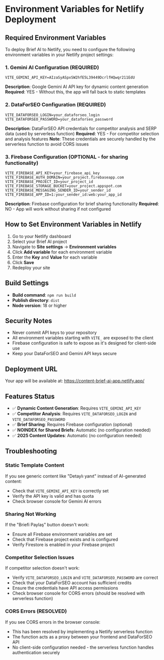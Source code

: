 # Environment Variables for Netlify Deployment

## Required Environment Variables

To deploy Brief AI to Netlify, you need to configure the following environment variables in your Netlify project settings:

### 1. Gemini AI Configuration (REQUIRED)
```
VITE_GEMINI_API_KEY=AIzaSyASpxSW2hfE5L39449DcrlfHQwqr211EdU
```
**Description**: Google Gemini AI API key for dynamic content generation
**Required**: YES - Without this, the app will fall back to static templates

### 2. DataForSEO Configuration (REQUIRED)
```
VITE_DATAFORSEO_LOGIN=your_dataforseo_login
VITE_DATAFORSEO_PASSWORD=your_dataforseo_password
```
**Description**: DataForSEO API credentials for competitor analysis and SERP data (used by serverless function)
**Required**: YES - For competitor selection and analysis features
**Note**: These credentials are securely handled by the serverless function to avoid CORS issues

### 3. Firebase Configuration (OPTIONAL - for sharing functionality)
```
VITE_FIREBASE_API_KEY=your_firebase_api_key
VITE_FIREBASE_AUTH_DOMAIN=your_project.firebaseapp.com
VITE_FIREBASE_PROJECT_ID=your_project_id
VITE_FIREBASE_STORAGE_BUCKET=your_project.appspot.com
VITE_FIREBASE_MESSAGING_SENDER_ID=your_sender_id
VITE_FIREBASE_APP_ID=1:your_sender_id:web:your_app_id
```
**Description**: Firebase configuration for brief sharing functionality
**Required**: NO - App will work without sharing if not configured

## How to Set Environment Variables in Netlify

1. Go to your Netlify dashboard
2. Select your Brief AI project
3. Navigate to **Site settings** → **Environment variables**
4. Click **Add variable** for each environment variable
5. Enter the **Key** and **Value** for each variable
6. Click **Save**
7. Redeploy your site

## Build Settings

- **Build command**: `npm run build`
- **Publish directory**: `dist`
- **Node version**: 18 or higher

## Security Notes

- Never commit API keys to your repository
- All environment variables starting with `VITE_` are exposed to the client
- Firebase configuration is safe to expose as it's designed for client-side use
- Keep your DataForSEO and Gemini API keys secure

## Deployment URL

Your app will be available at: https://content-brief-ai-app.netlify.app/

## Features Status

- ✅ **Dynamic Content Generation**: Requires `VITE_GEMINI_API_KEY`
- ✅ **Competitor Analysis**: Requires `VITE_DATAFORSEO_LOGIN` and `VITE_DATAFORSEO_PASSWORD`
- ✅ **Brief Sharing**: Requires Firebase configuration (optional)
- ✅ **NOINDEX for Shared Briefs**: Automatic (no configuration needed)
- ✅ **2025 Content Updates**: Automatic (no configuration needed)

## Troubleshooting

### Static Template Content
If you see generic content like "Detaylı yanıt" instead of AI-generated content:
- Check that `VITE_GEMINI_API_KEY` is correctly set
- Verify the API key is valid and has quota
- Check browser console for Gemini AI errors

### Sharing Not Working
If the "Briefi Paylaş" button doesn't work:
- Ensure all Firebase environment variables are set
- Check that Firebase project exists and is configured
- Verify Firestore is enabled in your Firebase project

### Competitor Selection Issues
If competitor selection doesn't work:
- Verify `VITE_DATAFORSEO_LOGIN` and `VITE_DATAFORSEO_PASSWORD` are correct
- Check that your DataForSEO account has sufficient credits
- Ensure the credentials have API access permissions
- Check browser console for CORS errors (should be resolved with serverless function)

### CORS Errors (RESOLVED)
If you see CORS errors in the browser console:
- This has been resolved by implementing a Netlify serverless function
- The function acts as a proxy between your frontend and DataForSEO API
- No client-side configuration needed - the serverless function handles authentication securely
